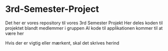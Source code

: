 # 3rd-Semester-Project
Det her er vores repository til vores 3rd Semester Projekt
Her deles koden til projektet blandt medlemmer i gruppen
Al kode til applikationen kommer til at være her

Hvis der er vigtig eller mærkent, skal det skrives herind 
